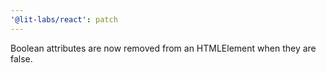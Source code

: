 ```yaml
---
'@lit-labs/react': patch
---
```


Boolean attributes are now removed from an HTMLElement when they are false.
